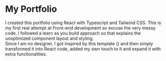 # My Portfolio
I created this portfolio using React with Typescript and Tailwind CSS.
This is my first real attempt at Front-end development so excuse the very messy code, I followed a learn as you build approach so that explains the unoptimized component layout and styling.
<br>
Since I am no designer, I got inspired by this template () and then simply transformed it into React code, added my own touch to it and expand it with extra functionalities.


